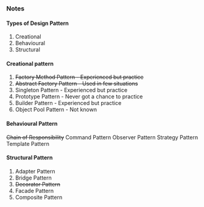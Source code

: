 ### Notes


#### Types of Design Pattern
1. Creational
2. Behavioural 
3. Structural


#### Creational pattern
1. ~~Factory Method Pattern - Experienced but practice~~
2. ~~Abstract Factory Pattern - Used in few situations~~
3. Singleton Pattern - Experienced but practice
4. Prototype Pattern - Never got a chance to practice
5. Builder Pattern - Experienced but practice
6. Object Pool Pattern - Not known


#### Behavioural Pattern
~~Chain of Responsibility~~
Command Pattern
Observer Pattern
Strategy Pattern
Template Pattern

#### Structural Pattern
1. Adapter Pattern
2. Bridge Pattern
3. ~~Decorator Pattern~~
4. Facade Pattern
5. Composite Pattern
